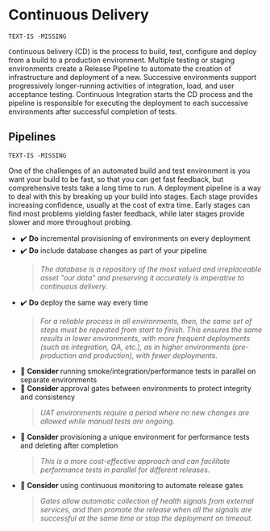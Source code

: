 # Continuous Delivery

`TEXT-IS -MISSING`

`C`ontinuous `D`elivery (CD) is the process to build, test, configure and deploy from a build to a production environment. Multiple testing or staging environments create a Release Pipeline to automate the creation of infrastructure and deployment of a new. Successive environments support progressively longer-running activities of integration, load, and user acceptance testing. Continuous Integration starts the CD process and the pipeline is responsible for executing the deployment to each successive environments after successful completion of tests.

## Pipelines

`TEXT-IS -MISSING`

One of the challenges of an automated build and test environment is you want your build to be fast, so that you can get fast feedback, but comprehensive tests take a long time to run. A deployment pipeline is a way to deal with this by breaking up your build into stages. Each stage provides increasing confidence, usually at the cost of extra time. Early stages can find most problems yielding faster feedback, while later stages provide slower and more throughout probing.

- ✔️ **Do** incremental provisioning of environments on every deployment
- ✔️ **Do** include database changes as part of your pipeline
    > *The database is a repository of the most valued and irreplaceable asset "our data" and preserving it accurately is imperative to continuous delivery.*
- ✔️ **Do** deploy the same way every time
    > *For a reliable process in all environments, then, the same set of steps must be repeated from start to finish. This ensures the same results in lower environments, with more frequent deployments (such as integration, QA, etc.), as in higher environments (pre-production and production), with fewer deployments.*
- 💭 **Consider** running smoke/integration/performance tests in parallel on separate environments
- 💭 **Consider** approval gates between environments to protect integrity and consistency
    > *UAT environments require a period where no new changes are allowed while manual tests are ongoing.*
- 💭 **Consider** provisioning a unique environment for performance tests and deleting after completion
    > *This is a more cost-effective approach and can facilitate performance tests in parallel for different releases.*
- 💭 **Consider** using continuous monitoring to automate release gates
    > *Gates allow automatic collection of health signals from external services, and then promote the release when all the signals are successful at the same time or stop the deployment on timeout.*
